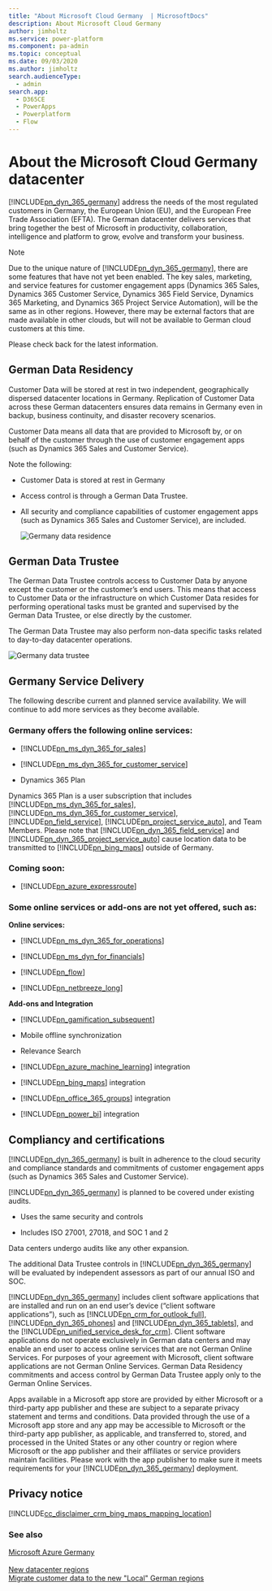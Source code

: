 ```yaml
---
title: "About Microsoft Cloud Germany  | MicrosoftDocs"
description: About Microsoft Cloud Germany
author: jimholtz
ms.service: power-platform
ms.component: pa-admin
ms.topic: conceptual
ms.date: 09/03/2020
ms.author: jimholtz
search.audienceType: 
  - admin
search.app:
  - D365CE
  - PowerApps
  - Powerplatform
  - Flow
---
```

# About the Microsoft Cloud Germany datacenter

[!INCLUDE[pn_dyn_365_germany](../includes/pn-dyn-365-germany.md)] address the needs of the most regulated customers in Germany, the European Union (EU), and the European Free Trade Association (EFTA). The German datacenter delivers services that bring together the best of Microsoft in productivity, collaboration, intelligence and platform to grow, evolve and transform your business.  
  
> [!NOTE]
> Due to the unique nature of [!INCLUDE[pn_dyn_365_germany](../includes/pn-dyn-365-germany.md)], there are some features that have not yet been enabled. The key sales, marketing, and service features for customer engagement apps (Dynamics 365 Sales, Dynamics 365 Customer Service, Dynamics 365 Field Service, Dynamics 365 Marketing, and Dynamics 365 Project Service Automation), will be the same as in other regions. However, there may be external factors that are made available in other clouds, but will not be available to German cloud customers at this time.  
> 
>  Please check back for the latest information.  
  
<a name="BKMK_DataResidency"></a>   
## German Data Residency  
 Customer Data will be stored at rest in two independent, geographically dispersed datacenter locations in Germany. Replication of  Customer Data across these German datacenters ensures data remains in Germany even in backup, business continuity, and disaster recovery scenarios.  
  
 Customer Data means all data that are provided to Microsoft by, or on behalf of the customer through the use of customer engagement apps (such as Dynamics 365 Sales and Customer Service).  
  
 Note the following:  
  
- Customer Data is stored at rest in Germany  
  
- Access control is through  a German Data Trustee.  
  
- All security and compliance capabilities of customer engagement apps (such as Dynamics 365 Sales and Customer Service), are included.  
  
  ![Germany data residence](media/germany-data-residence.png "Germany data residence")  
  <a name="BKMK_DataTrustee"></a>   

## German Data Trustee  
 The German Data Trustee controls access to Customer Data by anyone except the customer or the customer’s end users. This means that access to Customer Data or the infrastructure on which Customer Data resides for performing operational tasks must be granted and supervised by the German Data Trustee, or else directly by the customer.  
  
 The German Data Trustee may also perform non-data specific tasks related to day-to-day datacenter operations.  
  
 ![Germany data trustee](media/germany-data-trustee.png "Germany data trustee")  
  
<a name="BKMK_ServiceDelivery"></a>   
## Germany Service Delivery  
 The following describe current and planned service availability. We will continue to add more services as they become available.  
  
### Germany offers the following online services:  
  
- [!INCLUDE[pn_ms_dyn_365_for_sales](../includes/pn-ms-dyn-365-for-sales.md)]  
  
- [!INCLUDE[pn_ms_dyn_365_for_customer_service](../includes/pn-ms-dyn-365-for-customer-service.md)]  
  
- Dynamics 365 Plan
  
Dynamics 365 Plan is a user subscription that includes [!INCLUDE[pn_ms_dyn_365_for_sales](../includes/pn-ms-dyn-365-for-sales.md)], [!INCLUDE[pn_ms_dyn_365_for_customer_service](../includes/pn-ms-dyn-365-for-customer-service.md)], [!INCLUDE[pn_field_service](../includes/pn-field-service.md)], [!INCLUDE[pn_project_service_auto](../includes/pn-project-service-auto.md)], and Team Members. Please note that [!INCLUDE[pn_dyn_365_field_service](../includes/pn-dyn-365-field-service.md)] and [!INCLUDE[pn_dyn_365_project_service_auto](../includes/pn-dyn-365-project-service-auto.md)] cause location data to be transmitted to [!INCLUDE[pn_bing_maps](../includes/pn-bing-maps.md)] outside of Germany.  
  
### Coming soon:  
  
- [!INCLUDE[pn_azure_expressroute](../includes/pn-azure-expressroute.md)]  
  
### Some online services or add-ons are not yet offered, such as:  
 **Online services:**  
  
- [!INCLUDE[pn_ms_dyn_365_for_operations](../includes/pn-ms-dyn-365-for-operations.md)]  
  
- [!INCLUDE[pn_ms_dyn_for_financials](../includes/pn-ms-dyn-for-financials.md)]  
  
- [!INCLUDE[pn_flow](../includes/pn-flow.md)]  
  
- [!INCLUDE[pn_netbreeze_long](../includes/pn-social-engagement-long.md)]  
  
**Add-ons and Integration**  
  
- [!INCLUDE[pn_gamification_subsequent](../includes/pn-gamification-subsequent.md)]  
  
- Mobile offline synchronization  
  
- Relevance Search  
  
- [!INCLUDE[pn_azure_machine_learning](../includes/pn-azure-machine-learning.md)] integration  
  
- [!INCLUDE[pn_bing_maps](../includes/pn-bing-maps.md)] integration  

- [!INCLUDE[pn_office_365_groups](../includes/pn-office-365-groups.md)] integration  
  
- [!INCLUDE[pn_power_bi](../includes/pn-power-bi.md)] integration  
  
<a name="BKMK_CompliancyCerts"></a>   
## Compliancy and certifications  
 [!INCLUDE[pn_dyn_365_germany](../includes/pn-dyn-365-germany.md)] is built in adherence to the cloud security and compliance standards and commitments of customer engagement apps (such as Dynamics 365 Sales and Customer Service).  
  
 [!INCLUDE[pn_dyn_365_germany](../includes/pn-dyn-365-germany.md)] is planned to be covered under existing audits.  
  
-   Uses the same security and controls  
  
-   Includes ISO 27001, 27018, and SOC 1 and 2  
  
Data centers undergo audits like any other expansion.  
  
 The additional Data Trustee controls in [!INCLUDE[pn_dyn_365_germany](../includes/pn-dyn-365-germany.md)] will be evaluated by independent assessors as part of our annual ISO and SOC.  
  
 [!INCLUDE[pn_dyn_365_germany](../includes/pn-dyn-365-germany.md)] includes client software applications that are installed and run on an end user’s device (“client software applications”), such as [!INCLUDE[pn_crm_for_outlook_full](../includes/pn-crm-for-outlook-full.md)], [!INCLUDE[pn_dyn_365_phones](../includes/pn-dyn-365-phones.md)] and [!INCLUDE[pn_dyn_365_tablets](../includes/pn-dyn-365-tablets.md)], and the [!INCLUDE[pn_unified_service_desk_for_crm](../includes/pn-unified-service-desk-for-crm.md)]. Client software applications do not operate exclusively in German data centers and may enable an end user to access online services that are not German Online Services. For purposes of your agreement with Microsoft, client software applications are not German Online Services. German Data Residency commitments and access control by German Data Trustee apply only to the German Online Services.  
  
 Apps available in a Microsoft app store are provided by either Microsoft or a third-party app publisher and these are subject to a separate privacy statement and terms and conditions. Data provided through the use of a Microsoft app store and any app may be accessible to Microsoft or the third-party app publisher, as applicable, and transferred to, stored, and processed in the United States or any other country or region where Microsoft or the app publisher and their affiliates or service providers maintain facilities. Please work with the app publisher to make sure it meets requirements for your [!INCLUDE[pn_dyn_365_germany](../includes/pn-dyn-365-germany.md)] deployment.  
  
<a name="BKMK_Privacy"></a>   
## Privacy notice  
[!INCLUDE[cc_disclaimer_crm_bing_maps_mapping_location](../includes/cc-disclaimer-crm-bing-maps-mapping-location.md)]
  
### See also  
[Microsoft Azure Germany](https://azure.microsoft.com/overview/clouds/germany/)<br />   
[New datacenter regions](new-datacenter-regions.md)<br />
[Migrate customer data to the new "Local" German regions](https://docs.microsoft.com/dynamics365/get-started/migrate-data-german-region)
